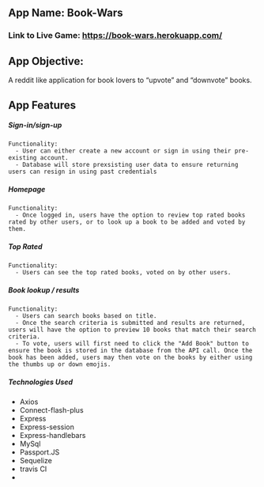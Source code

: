 ## App Name: Book-Wars

### Link to Live Game: https://book-wars.herokuapp.com/

## App Objective:

A reddit like application for book lovers to “upvote” and “downvote” books.

## App Features

##### Sign-in/sign-up

```
Functionality:
  - User can either create a new account or sign in using their pre-existing account.
  - Database will store prexsisting user data to ensure returning users can resign in using past credentials 
```

##### Homepage

```
Functionality:
  - Once logged in, users have the option to review top rated books rated by other users, or to look up a book to be added and voted by them.
```

##### Top Rated

```
Functionality:
  - Users can see the top rated books, voted on by other users.
```
##### Book lookup / results

```
Functionality:
  - Users can search books based on title.
  - Once the search criteria is submitted and results are returned, users will have the option to preview 10 books that match their search criteria.
  - To vote, users will first need to click the "Add Book" button to ensure the book is stored in the database from the API call. Once the book has been added, users may then vote on the books by either using the thumbs up or down emojis.
```
##### Technologies Used
- Axios
- Connect-flash-plus
- Express
- Express-session
- Express-handlebars
- MySql
- Passport.JS
- Sequelize
- travis CI
- 
  







